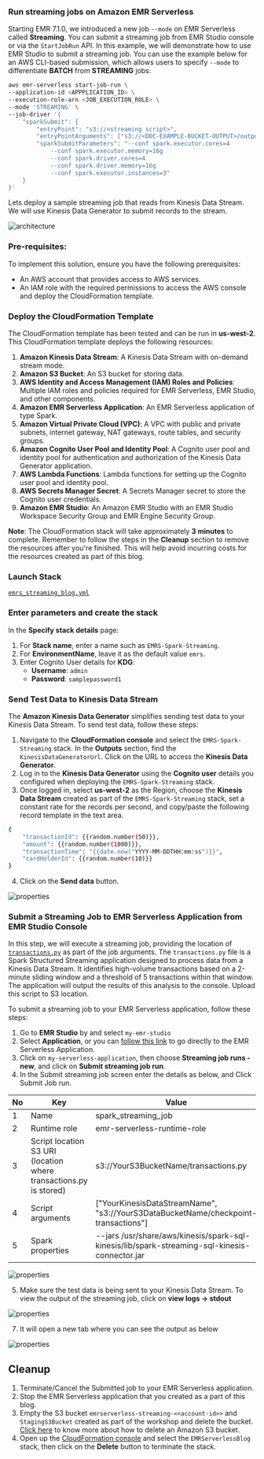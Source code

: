 ### Run streaming jobs on Amazon EMR Serverless

Starting EMR 7.1.0, we introduced a new job `--mode` on EMR Serverless called **Streaming**. You can submit a streaming job from EMR Studio console or via the `StartJobRun` API. In this example, we will demonstrate how to use EMR Studio to submit a streaming job. You can use the example below for an AWS CLI-based submission, which allows users to specify `--mode` to differentiate **BATCH** from **STREAMING** jobs:

```bash
aws emr-serverless start-job-run \
--application-id <APPPLICATION_ID> \
--execution-role-arn <JOB_EXECUTION_ROLE> \
--mode 'STREAMING' \
--job-driver '{
    "sparkSubmit": {
        "entryPoint": "s3://<streaming script>",
        "entryPointArguments": ["s3://<DOC-EXAMPLE-BUCKET-OUTPUT>/output"],
        "sparkSubmitParameters": "--conf spark.executor.cores=4
            --conf spark.executor.memory=16g 
            --conf spark.driver.cores=4
            --conf spark.driver.memory=16g 
            --conf spark.executor.instances=3"
    }
}'
```

Lets deploy a sample streaming job that reads from Kinesis Data Stream. We will use Kinesis Data Generator to submit records to the stream.

![architecture](../images/architecture-image.png)


### Pre-requisites:

To implement this solution, ensure you have the following prerequisites:
- An AWS account that provides access to AWS services.
- An IAM role with the required permissions to access the AWS console and deploy the CloudFormation template.

### Deploy the CloudFormation Template

The CloudFormation template has been tested and can be run in **us-west-2**. This CloudFormation template deploys the following resources:

1. **Amazon Kinesis Data Stream**: A Kinesis Data Stream with on-demand stream mode.
2. **Amazon S3 Bucket**: An S3 bucket for storing data.
3. **AWS Identity and Access Management (IAM) Roles and Policies**: Multiple IAM roles and policies required for EMR Serverless, EMR Studio, and other components.
4. **Amazon EMR Serverless Application**: An EMR Serverless application of type Spark.
5. **Amazon Virtual Private Cloud (VPC)**: A VPC with public and private subnets, internet gateway, NAT gateways, route tables, and security groups.
6. **Amazon Cognito User Pool and Identity Pool**: A Cognito user pool and identity pool for authentication and authorization of the Kinesis Data Generator application.
7. **AWS Lambda Functions**: Lambda functions for setting up the Cognito user pool and identity pool.
8. **AWS Secrets Manager Secret**: A Secrets Manager secret to store the Cognito user credentials.
9. **Amazon EMR Studio**: An Amazon EMR Studio with an EMR Studio Workspace Security Group and EMR Engine Security Group.

**Note**: The CloudFormation stack will take approximately **3 minutes** to complete. Remember to follow the steps in the **Cleanup** section to remove the resources after you're finished. This will help avoid incurring costs for the resources created as part of this blog.

### Launch Stack
[`emrs_streaming_blog.yml`](../../../blob/main/cloudformation/kds_emr_serverless.yaml)

### Enter parameters and create the stack

In the **Specify stack details** page:
1. For **Stack name**, enter a name such as `EMRS-Spark-Streaming`.
2. For **EnvironmentName**, leave it as the default value `emrs`.
3. Enter Cognito User details for **KDG**:
   - **Username**: `admin`
   - **Password**: `samplepassword1`

### Send Test Data to Kinesis Data Stream

The **Amazon Kinesis Data Generator** simplifies sending test data to your Kinesis Data Stream. To send test data, follow these steps:

1. Navigate to the **CloudFormation console** and select the `EMRS-Spark-Streaming` stack. In the **Outputs** section, find the `KinesisDataGeneratorUrl`. Click on the URL to access the **Kinesis Data Generator**.
2. Log in to the **Kinesis Data Generator** using the **Cognito user** details you configured when deploying the `EMRS-Spark-Streaming` stack.
3. Once logged in, select **us-west-2** as the Region, choose the **Kinesis Data Stream** created as part of the `EMRS-Spark-Streaming` stack, set a constant rate for the records per second, and copy/paste the following record template in the text area.

```bash
{
    "transactionId": {{random.number(50)}},
    "amount": {{random.number(1000)}},
    "transactionTime": "{{date.now("YYYY-MM-DDTHH:mm:ss")}}",
    "cardHolderId": {{random.number(10)}}
}
```
4. Click on the **Send data** button.

![properties](../images/kdg-image.png)

### Submit a Streaming Job to EMR Serverless Application from EMR Studio Console

In this step, we will execute a streaming job, providing the location of [`transactions.py`](./transactions.py) as part of the job arguments. The `transactions.py` file is a Spark Structured Streaming application designed to process data from a Kinesis Data Stream. It identifies high-volume transactions based on a 2-minute sliding window and a threshold of 5 transactions within that window. The application will output the results of this analysis to the console. Upload this script to S3 location.

To submit a streaming job to your EMR Serverless application, follow these steps:

1. Go to **EMR Studio** by and select `my-emr-studio`
2. Select **Application**, or you can [follow this link](link-to-emr-serverless-application) to go directly to the EMR Serverless Application.
3. Click on `my-serverless-application`, then choose **Streaming job runs - new**, and click on **Submit streaming job run**.
4. In the Submit streaming job screen enter the details as below, and Click Submit Job run.

| No  | Key                                                                      | Value                                                                                                           |
|-----|--------------------------------------------------------------------------|-----------------------------------------------------------------------------------------------------------------|
| 1   | Name                                                                     | spark_streaming_job                                                                                              |
| 2   | Runtime role                                                             | emr-serverless-runtime-role                                                                                      |
| 3   | Script location S3 URI (location where transactions.py is stored)        | s3://YourS3BucketName/transactions.py                         |
| 4   | Script arguments                                                         | ["YourKinesisDataStreamName", "s3://YourS3DataBucketName/checkpoint-transactions"]                               |
| 5   | Spark properties                                                         | --jars /usr/share/aws/kinesis/spark-sql-kinesis/lib/spark-streaming-sql-kinesis-connector.jar                    |

![properties](../images/emrs-properties-image.png)

5. Make sure the test data is being sent to your Kinesis Data Stream. To view the output of the streaming job, click on **view logs → stdout**
   
![properties](../images/viewlogs-image.png)

7. It will open a new tab where you can see the output as below
   
![properties](../images/results-image.png)


## Cleanup

1. Terminate/Cancel the Submitted job to your EMR Serverless application.
2. Stop the EMR Serverless application that you created as a part of this blog.
3. Empty the S3 bucket `emrserverless-streaming-<<account-id>>` and `StagingS3Bucket` created as part of the workshop and delete the bucket. [Click here](https://docs.aws.amazon.com/AmazonS3/latest/userguide/delete-bucket.html) to know more about how to delete an Amazon S3 bucket.
4. Open up the [CloudFormation console](https://console.aws.amazon.com/cloudformation) and select the `EMRServerlessBlog` stack, then click on the **Delete** button to terminate the stack.

